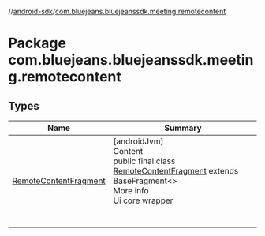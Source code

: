 //[android-sdk](../../index.md)/[com.bluejeans.bluejeanssdk.meeting.remotecontent](index.md)



# Package com.bluejeans.bluejeanssdk.meeting.remotecontent  


## Types  
  
|  Name |  Summary | 
|---|---|
| <a name="com.bluejeans.bluejeanssdk.meeting.remotecontent/RemoteContentFragment///PointingToDeclaration/"></a>[RemoteContentFragment](-remote-content-fragment/index.md)| <a name="com.bluejeans.bluejeanssdk.meeting.remotecontent/RemoteContentFragment///PointingToDeclaration/"></a>[androidJvm]  <br>Content  <br>public final class [RemoteContentFragment](-remote-content-fragment/index.md) extends BaseFragment<<ERROR CLASS>>  <br>More info  <br>Ui core wrapper  <br><br><br>|

